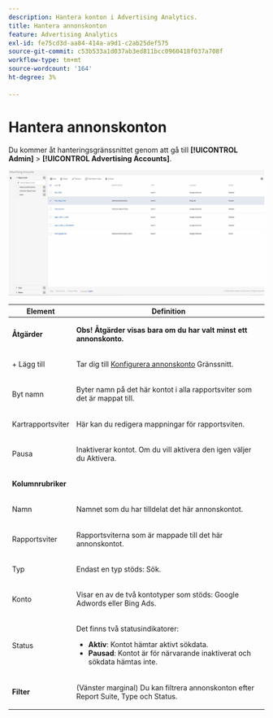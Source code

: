 ```yaml
---
description: Hantera konton i Advertising Analytics.
title: Hantera annonskonton
feature: Advertising Analytics
exl-id: fe75cd3d-aa84-414a-a9d1-c2ab25def575
source-git-commit: c53b533a1d037ab3ed811bcc0960418f037a708f
workflow-type: tm+mt
source-wordcount: '164'
ht-degree: 3%

---
```


# Hantera annonskonton

Du kommer åt hanteringsgränssnittet genom att gå till **[!UICONTROL Admin]** > **[!UICONTROL Advertising Accounts]**.

![Annonskonton](assets/manage_ad_accounts.png)

<table id="table_BE318026CF024E94A885EED86AA7077F"> 
 <thead> 
  <tr> 
   <th colname="col1" class="entry"> Element </th> 
   <th colname="col2" class="entry"> Definition </th> 
  </tr>
 </thead>
 <tbody> 
  <tr> 
   <td colname="col1"> <p><b>Åtgärder</b> </p> </td> 
   <td colname="col2"> <p><b>Obs! Åtgärder visas bara om du har valt minst ett annonskonto. </b> </p> </td> 
  </tr> 
  <tr> 
   <td colname="col1"> <p>+ Lägg till </p> </td> 
   <td colname="col2"> <p>Tar dig till <a href="/help/integrate/c-advertising-analytics/c-adanalytics-workflow/aa-create-ad-account.md" >Konfigurera annonskonto</a> Gränssnitt. </p> </td> 
  </tr> 
  <tr> 
   <td colname="col1"> <p>Byt namn </p> </td> 
   <td colname="col2"> <p>Byter namn på det här kontot i alla rapportsviter som det är mappat till. </p> </td> 
  </tr> 
  <tr> 
   <td colname="col1"> <p>Kartrapportsviter </p> </td> 
   <td colname="col2"> <p>Här kan du redigera mappningar för rapportsviten. </p> </td> 
  </tr> 
  <tr> 
   <td colname="col1"> <p>Pausa </p> </td> 
   <td colname="col2"> <p>Inaktiverar kontot. Om du vill aktivera den igen väljer du <span class="uicontrol">Aktivera</span>. </p> </td> 
  </tr> 
  <tr> 
   <td colname="col1"> <p><b>Kolumnrubriker</b> </p> </td> 
   <td colname="col2"> </td> 
  </tr> 
  <tr> 
   <td colname="col1"> <p>Namn </p> </td> 
   <td colname="col2"> <p>Namnet som du har tilldelat det här annonskontot. </p> </td> 
  </tr> 
  <tr> 
   <td colname="col1"> <p>Rapportsviter </p> </td> 
   <td colname="col2"> <p>Rapportsviterna som är mappade till det här annonskontot. </p> </td> 
  </tr> 
  <tr> 
   <td colname="col1"> <p>Typ </p> </td> 
   <td colname="col2"> <p>Endast en typ stöds: Sök. </p> </td> 
  </tr> 
  <tr> 
   <td colname="col1"> <p>Konto </p> </td> 
   <td colname="col2"> <p>Visar en av de två kontotyper som stöds: Google Adwords eller Bing Ads. </p> </td> 
  </tr> 
  <tr> 
   <td colname="col1"> <p>Status </p> </td> 
   <td colname="col2"> <p>Det finns två statusindikatorer: </p> 
    <ul id="ul_376263DEF6EE44B48564D272D3CBFCBC"> 
     <li id="li_75E329B68B4D4E929E227E717C993082"><b>Aktiv</b>: Kontot hämtar aktivt sökdata. </li> 
     <li id="li_5E2DF98B22D34437A2A2C93F996C1EA2"><b>Pausad</b>: Kontot är för närvarande inaktiverat och sökdata hämtas inte. </li> 
    </ul> </td> 
  </tr> 
  <tr> 
   <td colname="col1"> <p><b>Filter</b> </p> </td> 
   <td colname="col2"> <p>(Vänster marginal) Du kan filtrera annonskonton efter Report Suite, Type och Status. </p> </td> 
  </tr> 
 </tbody> 
</table>
